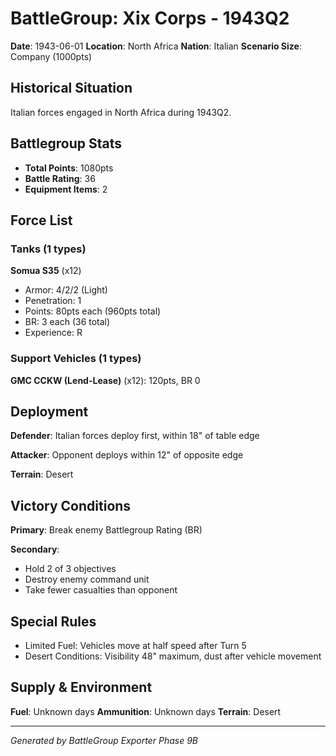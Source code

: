 # BattleGroup: Xix Corps - 1943Q2

**Date**: 1943-06-01
**Location**: North Africa
**Nation**: Italian
**Scenario Size**: Company (1000pts)

## Historical Situation

Italian forces engaged in North Africa during 1943Q2.

## Battlegroup Stats

- **Total Points**: 1080pts
- **Battle Rating**: 36
- **Equipment Items**: 2

## Force List

### Tanks (1 types)

**Somua S35** (x12)
- Armor: 4/2/2 (Light)
- Penetration: 1
- Points: 80pts each (960pts total)
- BR: 3 each (36 total)
- Experience: R

### Support Vehicles (1 types)

**GMC CCKW (Lend-Lease)** (x12): 120pts, BR 0

## Deployment

**Defender**: Italian forces deploy first, within 18" of table edge

**Attacker**: Opponent deploys within 12" of opposite edge

**Terrain**: Desert

## Victory Conditions

**Primary**: Break enemy Battlegroup Rating (BR)

**Secondary**:
- Hold 2 of 3 objectives
- Destroy enemy command unit
- Take fewer casualties than opponent

## Special Rules

- Limited Fuel: Vehicles move at half speed after Turn 5
- Desert Conditions: Visibility 48" maximum, dust after vehicle movement

## Supply & Environment

**Fuel**: Unknown days
**Ammunition**: Unknown days
**Terrain**: Desert

---

*Generated by BattleGroup Exporter Phase 9B*
